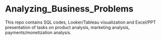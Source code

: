 # Analyzing_Business_Problems
This repo contains SQL codes, Looker/Tableau visualization and Excel/PPT presentation of tasks on product analysis, marketing analysis, payments/monetization analysis. 
